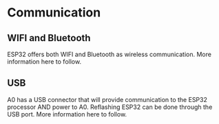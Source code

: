# Communication

## WIFI and Bluetooth <a id="usb"></a>

ESP32 offers both WIFI and Bluetooth as wireless communication. More information here to follow.

## USB <a id="usb"></a>

A0 has a USB connector that will provide communication to the ESP32 processor AND power to A0. Reflashing ESP32 can be done through the USB port. More information here to follow.

